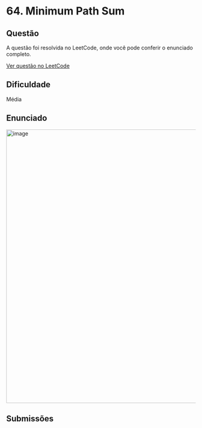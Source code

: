 # 64. Minimum Path Sum

## Questão

A questão foi resolvida no LeetCode, onde você pode conferir o enunciado completo.

[Ver questão no LeetCode](https://leetcode.com/problems/minimum-path-sum/description/)    

## Dificuldade

Média

## Enunciado

<img width="804" height="727" alt="image" src="https://github.com/user-attachments/assets/1dadee20-0525-4c21-912c-2262848ee88e" />


## Submissões

